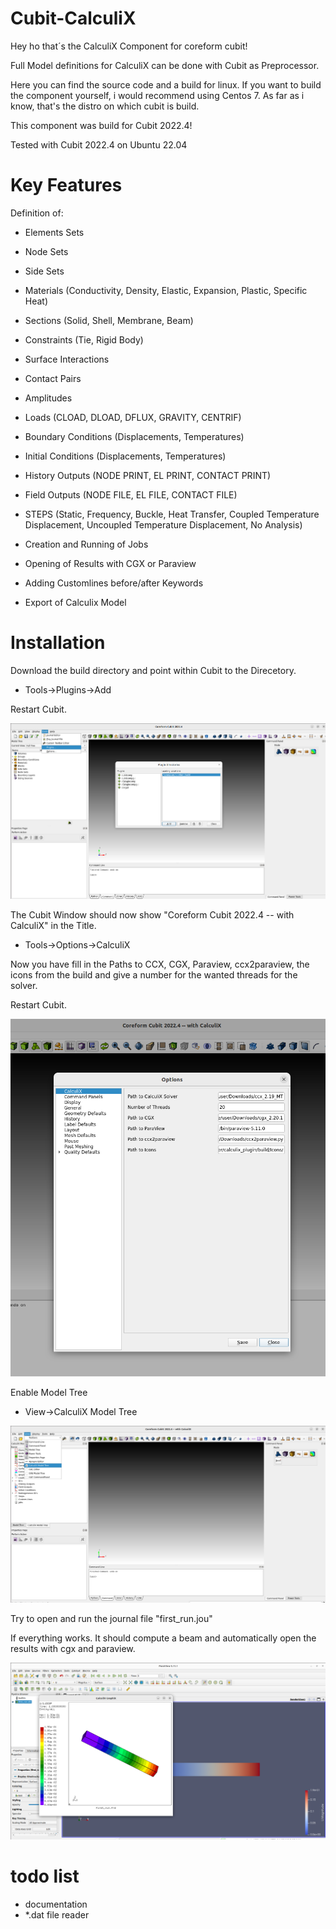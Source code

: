 # Cubit-CalculiX
Hey ho that´s the CalculiX Component for coreform cubit!

Full Model definitions for CalculiX can be done with Cubit as Preprocessor.

Here you can find the source code and a build for linux.
If you want to build the component yourself, i would recommend using Centos 7.
As far as i know, that's the distro on which cubit is build.

This component was build for Cubit 2022.4! 

Tested with Cubit 2022.4 on Ubuntu 22.04

# Key Features
Definition of:
- Elements Sets
- Node Sets
- Side Sets
- Materials (Conductivity, Density, Elastic, Expansion, Plastic, Specific Heat)
- Sections (Solid, Shell, Membrane, Beam)
- Constraints (Tie, Rigid Body)
- Surface Interactions
- Contact Pairs
- Amplitudes
- Loads (CLOAD, DLOAD, DFLUX, GRAVITY, CENTRIF)
- Boundary Conditions (Displacements, Temperatures)
- Initial Conditions (Displacements, Temperatures)
- History Outputs (NODE PRINT, EL PRINT, CONTACT PRINT)
- Field Outputs (NODE FILE, EL FILE, CONTACT FILE)
- STEPS (Static, Frequency, Buckle, Heat Transfer, Coupled Temperature Displacement, Uncoupled Temperature Displacement, No Analysis)
- Creation and Running of Jobs
- Opening of Results with CGX or Paraview
- Adding Customlines before/after Keywords

- Export of Calculix Model

# Installation

Download the build directory and point within Cubit to the Direcetory.

- Tools->Plugins->Add

Restart Cubit.

![Alt text](/doc/Setup_00.png?raw=true "Add Component")

The Cubit Window should now show "Coreform Cubit 2022.4 -- with CalculiX" in the Title.

- Tools->Options->CalculiX

Now you have fill in the Paths to CCX, CGX, Paraview, ccx2paraview, the icons from the build and give a number for the wanted threads for the solver.

Restart Cubit.

![Alt text](/doc/Setup_01.png?raw=true "Setup Options")

Enable Model Tree

- View->CalculiX Model Tree

![Alt text](/doc/Setup_02.png?raw=true "Show Model Tree")

Try to open and run the journal file "first_run.jou"

If everything works. It should compute a beam and automatically open the results with cgx and paraview.

![Alt text](/doc/Setup_03.png?raw=true "After First Run")

# todo list
- documentation
- *.dat file reader
